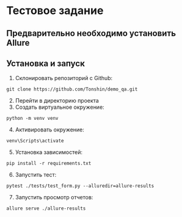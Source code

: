 # Тестовое задание
## Предварительно необходимо установить Allure
## Установка и запуск
1. Склонировать репозиторий с Github:
````
git clone https://github.com/Tonshin/demo_qa.git
````
2. Перейти в директорию проекта
3. Создать виртуальное окружение:
````
python -m venv venv
````
4. Активировать окружение: 
````
venv\Scripts\activate
````
5. Установка зависимостей:
```
pip install -r requirements.txt
```
6. Запустить тест:
```
pytest ./tests/test_form.py --alluredir=allure-results
```
7. Запустить просмотр отчетов:
```
allure serve ./allure-results
```
